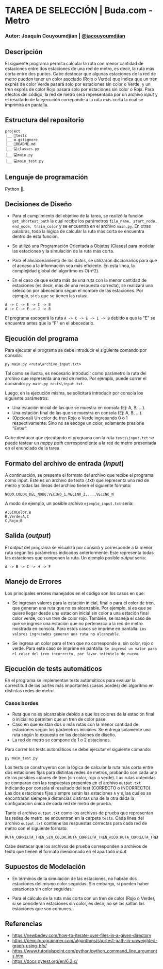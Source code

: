 # TAREA DE SELECCIÓN | Buda.com - Metro

### Autor: Joaquín Couyoumdjian | [@jacouyoumdjian](https://www.github.com/jacouyoumdjian)

## Descripción

El siguiente programa permita calcular la ruta con menor cantidad de estaciones entre dos estaciones de una red de metro, es decir, la ruta más corta entre dos puntos. Cabe destacar que algunas estaciones de la red de metro pueden tener un color asociado (Rojo o Verde) que indica que un tren exprés de color Verde pasará solo por estaciones sin color o Verde, y un tren exprés de color Rojo pasará solo por estaciones sin color o Roja. Para efectos del código, la red de metro será representada por un archivo _input_ y el resultado de la ejecución correponde a la ruta más corta la cual se imprimirá en pantalla.

## Estructura del repositorio

```
project
│__ 📂tests
|__ ⚙️.gitignore
│__ 📑README.md
│__ 💻classes.py
│__ 💻main.py
│__ 💻main_test.py

```

## Lenguaje de programación

Python :snake:.

## Decisiones de Diseño

- Para el cumplimiento del objetivo de la tarea, se realizó la función `get_shortest_path` la cual recibe los parámetros `file_name, start_node, end_node, train_color` y se encuentra en el archivo `main.py`. En otras palabras, toda la lógica de calcular la ruta más corta se encuentra dentro de esta función.

- Se utilizó una Programación Orientada a Objetos (Clases) para modelar las estaciones y la simulación de la ruta más corta.

- Para el almacenamiento de los datos, se utilizaron diccionarios para que el acceso a la información sea más eficiente. En esta línea, la complejidad global del algoritmo es O(n^2).

- En el caso de que exista más de una ruta con la menor cantidad de estaciones (es decir, más de una respuesta correcta), se realizará una selección por abecedario según el nombre de las estaciones. Por ejemplo, si es que se tienen las rutas:

```
A -> C -> E -> I -> B
A -> C -> F -> J -> B
```

El programa escogerá la ruta `A -> C -> E -> I -> B` debido a que la "E" se encuentra antes que la "F" en el abecedario.

## Ejecución del programa

Para ejecutar el programa se debe introducir el siguiente comando por consola:

`py main.py <ruta\archivo_input.txt>`

Tal como se ilustra, es necesario introducir como parámetro la ruta del archivo que representa una red de metro. Por ejemplo, puede correr el comando: `py main.py tests\input.txt`.

Luego, en la ejecución misma, se solicitará introducir por consola los siguiente parámetros:

- Una estación inicial de las que se muestra en consola (Ej: A, B, ...).
- Una estación final de las que se muestra en consola (Ej: A, B, ...).
- (Opcional) Un color de tren Rojo o Verde ingresando 0 o 1 respectivamente. Sino no se escoge un color, solamente presione "Enter".

Cabe destacar que ejecutando el programa con la ruta `tests\input.txt` se puede testear un _happy path_ correspondiente a la red de metro presentada en el enunciado de la tarea.

## Formato del archivo de entrada (_input_)

A continuación, se presente el formato del archivo que recibe el programa como input. Este es un archivo de texto (.txt) que representa una red de metro y todas las líneas del archivo tienen el siguiente formato:

`NODO,COLOR_DEL_NODO;VECINO_1,VECINO_2,...,VECINO_N`

A modo de ejemplo, un posible archivo `ejemplo_input.txt` sería:

```
A,SinColor;B
B,Verde;A,C
C,Rojo;B
```

## Salida (_output_)

El _output_ del programa se visualiza por consola y corresponde a la menor ruta según los parámetros indicados anteriormente. Este representa todas las estaciones que componen la ruta. Un ejemplo posible _output_ sería:

```
A -> B -> C -> H -> F
```

## Manejo de Errores

Los principales errores manejados en el código son los casos en que:

- Se ingresan valores para la estación inicial, final o para el color de tren, que generan una ruta que no es alcanzable. Por ejemplo, si es que se quiere llegar desde una estación inicial sin color a una estación final color verde, con un tren de color rojo. También, se maneja el caso de que se ingrese una estación que no pertenezca a la red de metro mostrada en consola. Para estos casos se imprime en pantalla: `Los valores ingresados generan una ruta no alcanzable`.

- Se ingresa un color para el tren que no corresponde a: sin color, rojo o verde. Para este caso se imprime en pantalla: `Se ingresó un valor para el color del tren incorrecto, por favor inténtelo de nuevo`.

## Ejecución de tests automáticos

En el programa se implementan tests automáticos para evaluar la correctitud de las partes más importantes (casos bordes) del algoritmo en distintas redes de metro.

### Casos bordes

- Ruta que no es alcanzable debido a que los colores de la estación final o inicial no permiten que un tren de color pase.
- Caso en que existan dos o más rutas con la menor cantidad de estaciones según los parámetros iniciales. Se entrega solamente una ruta según lo expuesto en las decisiones de diseño.
- La red de metro se compone de 1 o 2 estaciones.

Para correr los tests automáticos se debe ejecutar el siguiente comando:

`py main_test.py`

Los tests se construyeron con la lógica de calcular la ruta más corta entre dos estaciones fijas para distintas redes de metros, probando con cada uno de los posibles colores de tren (sin color, rojo o verde). Las rutas obtenidas se comparan con las respuestas presentes en el archivo `output.txt` indicando por consola el resultado del test (CORRECTO o INCORRECTO). Las dos estaciones fijas siempre serán las estaciones `A` y `B`, las cuáles se encontrarán siempre a distancias distintas una de la otra dada la configuración única de cada red de metro de prueba.

Tanto el archivo `output.txt` como los archivos de prueba que representan las redes de metro, se encuentran en la carpeta `tests`. Cada línea del archivo `output.txt` contiene las respuestas correctas para cada red de metro con el siguiente formato:

```
RUTA_CORRECTA_TREN_SIN_COLOR;RUTA_CORRECTA_TREN_ROJO;RUTA_CORRECTA_TREN_VERDE
```

Cabe destacar que los archivos de prueba corresponden a archivos de texto que tienen el formato mencionado en el apartado _input_.

## Supuestos de Modelación

- En términos de la simulación de las estaciones, no habrán dos estaciones del mismo color seguidas. Sin embargo, si pueden haber estaciones sin color seguidas.

- Para el cálculo de la ruta más corta con un tren de color (Rojo o Verde), si se consideran estaciones sin color, es decir, no se las saltan las estaciones que son comunes.

## Referencias

- https://newbedev.com/how-to-iterate-over-files-in-a-given-directory
- https://pencilprogrammer.com/algorithms/shortest-path-in-unweighted-graph-using-bfs/
- https://www.tutorialspoint.com/python/python_command_line_arguments.htm
- https://docs.pytest.org/en/6.2.x/
